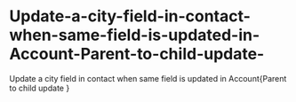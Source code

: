 # Update-a-city-field-in-contact-when-same-field-is-updated-in-Account-Parent-to-child-update-
Update a city field in contact  when same field is updated in Account{Parent to child update }
